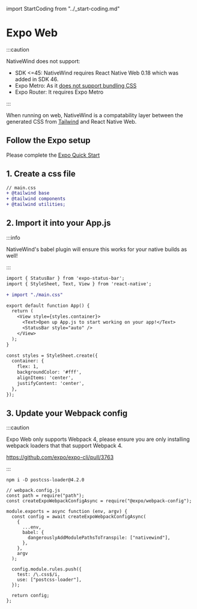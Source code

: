 import StartCoding from "../\_start-coding.md"

# Expo Web

:::caution

NativeWind does not support:

- SDK <=45: NativeWind requires React Native Web 0.18 which was added in SDK 46.
- Expo Metro: As it [does not support bundling CSS](https://docs.expo.dev/guides/customizing-metro/#expo-webpack-vs-expo-metro)
- Expo Router: It requires Expo Metro

:::

When running on web, NativeWind is a compatability layer between the generated CSS from [Tailwind](http://www.tailwindcss.com) and React Native Web.

## Follow the Expo setup

Please complete the [Expo Quick Start](./expo.md)

## 1. Create a css file

```diff
// main.css
+ @tailwind base
+ @tailwind components
+ @tailwind utilities;
```

## 2. Import it into your App.js

:::info

NativeWind's babel plugin will ensure this works for your native builds as well!

:::

```diff
import { StatusBar } from 'expo-status-bar';
import { StyleSheet, Text, View } from 'react-native';

+ import "./main.css"

export default function App() {
  return (
    <View style={styles.container}>
      <Text>Open up App.js to start working on your app!</Text>
      <StatusBar style="auto" />
    </View>
  );
}

const styles = StyleSheet.create({
  container: {
    flex: 1,
    backgroundColor: '#fff',
    alignItems: 'center',
    justifyContent: 'center',
  },
});
```

## 3. Update your Webpack config

:::caution

Expo Web only supports Webpack 4, please ensure you are only installing webpack loaders that that support Webpack 4.

https://github.com/expo/expo-cli/pull/3763

:::

`npm i -D postcss-loader@4.2.0`

```tsx
// webpack.config.js
const path = require("path");
const createExpoWebpackConfigAsync = require("@expo/webpack-config");

module.exports = async function (env, argv) {
  const config = await createExpoWebpackConfigAsync(
    {
      ...env,
      babel: {
        dangerouslyAddModulePathsToTranspile: ["nativewind"],
      },
    },
    argv
  );

  config.module.rules.push({
    test: /\.css$/i,
    use: ["postcss-loader"],
  });

  return config;
};
```
